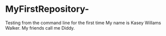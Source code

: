 # MyFirstRepository-
Testing from the command line for the first time
My name is Kasey Willams Walker. My friends call me Diddy. 
